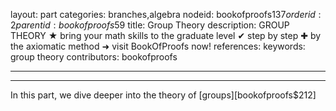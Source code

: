 layout: part
categories: branches,algebra
nodeid: bookofproofs$137
orderid: 2
parentid: bookofproofs$59
title: Group Theory
description: GROUP THEORY ★ bring your math skills to the graduate level ✔ step by step ✚ by the axiomatic method ➜ visit BookOfProofs now!
references: 
keywords: group theory
contributors: bookofproofs

---


---

In this part, we dive deeper into the theory of [groups][bookofproofs$212]
